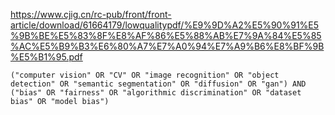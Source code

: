 https://www.cjig.cn/rc-pub/front/front-article/download/61664179/lowqualitypdf/%E9%9D%A2%E5%90%91%E5%9B%BE%E5%83%8F%E8%AF%86%E5%88%AB%E7%9A%84%E5%85%AC%E5%B9%B3%E6%80%A7%E7%A0%94%E7%A9%B6%E8%BF%9B%E5%B1%95.pdf

```
("computer vision" OR "CV" OR "image recognition" OR "object detection" OR "semantic segmentation" OR "diffusion" OR "gan") AND ("bias" OR "fairness" OR "algorithmic discrimination" OR "dataset bias" OR "model bias")
```